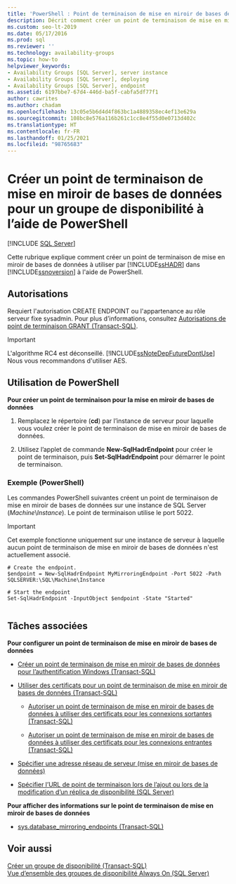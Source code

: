 ```yaml
---
title: 'PowerShell : Point de terminaison de mise en miroir de bases de données pour un groupe de disponibilité'
description: Décrit comment créer un point de terminaison de mise en miroir de bases de données pour un groupe de disponibilité Always On à l’aide de PowerShell.
ms.custom: seo-lt-2019
ms.date: 05/17/2016
ms.prod: sql
ms.reviewer: ''
ms.technology: availability-groups
ms.topic: how-to
helpviewer_keywords:
- Availability Groups [SQL Server], server instance
- Availability Groups [SQL Server], deploying
- Availability Groups [SQL Server], endpoint
ms.assetid: 6197bbe7-67d4-446d-ba5f-cabfa5df77f1
author: cawrites
ms.author: chadam
ms.openlocfilehash: 13c05e5b6d4d4f863bc1a4889358ec4ef13e629a
ms.sourcegitcommit: 108bc8e576a116b261c1cc8e4f55d0e0713d402c
ms.translationtype: HT
ms.contentlocale: fr-FR
ms.lasthandoff: 01/25/2021
ms.locfileid: "98765683"
---
```

# <a name="create-a-database-mirroring-endpoint-for-an-availability-group-using-powershell"></a>Créer un point de terminaison de mise en miroir de bases de données pour un groupe de disponibilité à l’aide de PowerShell
[!INCLUDE [SQL Server](../../../includes/applies-to-version/sqlserver.md)]

  Cette rubrique explique comment créer un point de terminaison de mise en miroir de bases de données à utiliser par [!INCLUDE[ssHADR](../../../includes/sshadr-md.md)] dans [!INCLUDE[ssnoversion](../../../includes/ssnoversion-md.md)] à l'aide de PowerShell.  
  

  
##  <a name="permissions"></a><a name="Permissions"></a> Autorisations  
 Requiert l'autorisation CREATE ENDPOINT ou l'appartenance au rôle serveur fixe sysadmin. Pour plus d’informations, consultez [Autorisations de point de terminaison GRANT &#40;Transact-SQL&#41;](../../../t-sql/statements/grant-endpoint-permissions-transact-sql.md).  

> [!IMPORTANT]  
>  L'algorithme RC4 est déconseillé. [!INCLUDE[ssNoteDepFutureDontUse](../../../includes/ssnotedepfuturedontuse-md.md)] Nous vous recommandons d'utiliser AES.  
  
##  <a name="using-powershell"></a><a name="PowerShellProcedure"></a> Utilisation de PowerShell  
 **Pour créer un point de terminaison pour la mise en miroir de bases de données**  
  
1.  Remplacez le répertoire (**cd**) par l’instance de serveur pour laquelle vous voulez créer le point de terminaison de mise en miroir de bases de données.  
  
2.  Utilisez l’applet de commande **New-SqlHadrEndpoint** pour créer le point de terminaison, puis **Set-SqlHadrEndpoint** pour démarrer le point de terminaison.  
  
###  <a name="example-powershell"></a><a name="PShellExample"></a> Exemple (PowerShell)  
 Les commandes PowerShell suivantes créent un point de terminaison de mise en miroir de bases de données sur une instance de SQL Server (*Machine*\\*Instance*). Le point de terminaison utilise le port 5022.  
  
> [!IMPORTANT]  
>  Cet exemple fonctionne uniquement sur une instance de serveur à laquelle aucun point de terminaison de mise en miroir de bases de données n'est actuellement associé.  
  
```  
# Create the endpoint.  
$endpoint = New-SqlHadrEndpoint MyMirroringEndpoint -Port 5022 -Path SQLSERVER:\SQL\Machine\Instance  
  
# Start the endpoint  
Set-SqlHadrEndpoint -InputObject $endpoint -State "Started"  
  
```  
  
##  <a name="related-tasks"></a><a name="RelatedTasks"></a> Tâches associées  
 **Pour configurer un point de terminaison de mise en miroir de bases de données**  
  
-   [Créer un point de terminaison de mise en miroir de bases de données pour l’authentification Windows &#40;Transact-SQL&#41;](../../../database-engine/database-mirroring/create-a-database-mirroring-endpoint-for-windows-authentication-transact-sql.md)  
  
-   [Utiliser des certificats pour un point de terminaison de mise en miroir de bases de données &#40;Transact-SQL&#41;](../../../database-engine/database-mirroring/use-certificates-for-a-database-mirroring-endpoint-transact-sql.md)  
  
    -   [Autoriser un point de terminaison de mise en miroir de bases de données à utiliser des certificats pour les connexions sortantes &#40;Transact-SQL&#41;](../../../database-engine/database-mirroring/database-mirroring-use-certificates-for-outbound-connections.md)  
  
    -   [Autoriser un point de terminaison de mise en miroir de bases de données à utiliser des certificats pour les connexions entrantes &#40;Transact-SQL&#41;](../../../database-engine/database-mirroring/database-mirroring-use-certificates-for-inbound-connections.md)  
  
-   [Spécifier une adresse réseau de serveur &#40;mise en miroir de bases de données&#41;](../../../database-engine/database-mirroring/specify-a-server-network-address-database-mirroring.md)  
  
-   [Spécifier l’URL de point de terminaison lors de l’ajout ou lors de la modification d’un réplica de disponibilité &#40;SQL Server&#41;](../../../database-engine/availability-groups/windows/specify-endpoint-url-adding-or-modifying-availability-replica.md)  
  
 **Pour afficher des informations sur le point de terminaison de mise en miroir de bases de données**  
  
-   [sys.database_mirroring_endpoints &#40;Transact-SQL&#41;](../../../relational-databases/system-catalog-views/sys-database-mirroring-endpoints-transact-sql.md)  
  
## <a name="see-also"></a>Voir aussi  
 [Créer un groupe de disponibilité &#40;Transact-SQL&#41;](../../../database-engine/availability-groups/windows/create-an-availability-group-transact-sql.md)   
 [Vue d’ensemble des groupes de disponibilité Always On (SQL Server)](../../../database-engine/availability-groups/windows/overview-of-always-on-availability-groups-sql-server.md)  
  
  
